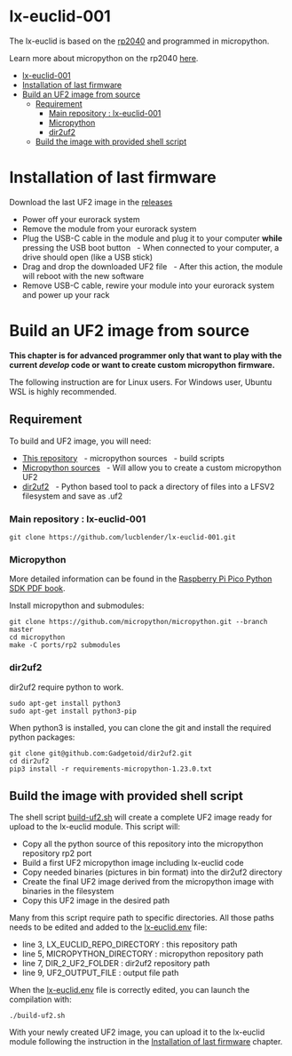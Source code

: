 
# lx-euclid-001

The lx-euclid is based on the [rp2040](https://www.raspberrypi.com/products/rp2040/) and programmed in micropython.

Learn more about micropython on the rp2040 [here](https://www.raspberrypi.com/documentation/microcontrollers/micropython.html).

- [lx-euclid-001](#lx-euclid-001)
- [Installation of last firmware](#installation-of-last-firmware)
- [Build an UF2 image from source](#build-an-uf2-image-from-source)
  - [Requirement](#requirement)
    - [Main repository : lx-euclid-001](#main-repository--lx-euclid-001)
    - [Micropython](#micropython)
    - [dir2uf2](#dir2uf2)
  - [Build the image with provided shell script](#build-the-image-with-provided-shell-script)

# Installation of last firmware

Download the last UF2 image in the [releases](https://github.com/lucblender/lx-euclid-001/releases/)

- Power off your eurorack system
- Remove the module from your eurorack system
- Plug the USB-C cable in the module and plug it to your computer **while** pressing the USB boot button
  - When connected to your computer, a drive should open (like a USB stick)
- Drag and drop the downloaded UF2 file
  - After this action, the module will reboot with the new software
- Remove USB-C cable, rewire your module into your eurorack system and power up your rack

# Build an UF2 image from source

**This chapter is for advanced programmer only that want to play with the current *develop* code or want to create custom micropython firmware.**

The following instruction are for Linux users. For Windows user, Ubuntu WSL is highly recommended.

## Requirement

To build and UF2 image, you will need:

- [This repository](#main-repository--lx-euclid-001)
  - micropython sources
  - build scripts
- [Micropython sources](#micropython)
  - Will allow you to create a custom micropython UF2
- [dir2uf2](#dir2uf2)
  - Python based tool to pack a directory of files into a LFSV2 filesystem and save as .uf2

### Main repository : lx-euclid-001

```git clone https://github.com/lucblender/lx-euclid-001.git```

### Micropython

More detailed information can be found in the [Raspberry Pi Pico Python SDK PDF book](https://datasheets.raspberrypi.com/pico/raspberry-pi-pico-python-sdk.pdf).

Install micropython and submodules:

``` shell
git clone https://github.com/micropython/micropython.git --branch master
cd micropython
make -C ports/rp2 submodules

```

### dir2uf2

dir2uf2 require python to work.

``` shell
sudo apt-get install python3
sudo apt-get install python3-pip
```

When python3 is installed, you can clone the git and install the required python packages:

``` shell
git clone git@github.com:Gadgetoid/dir2uf2.git
cd dir2uf2
pip3 install -r requirements-micropython-1.23.0.txt
```

## Build the image with provided shell script

The shell script [build-uf2.sh](/shell%20scripts/build-uf2.sh) will create a complete UF2 image ready for upload to the lx-euclid module. This script will:

- Copy all the python source of this repository into the micropython repository rp2 port
- Build a first UF2 micropython image including lx-euclid code
- Copy needed binaries (pictures in bin format) into the dir2uf2 directory
- Create the final UF2 image derived from the micropython image with binaries in the filesystem
- Copy this UF2 image in the desired path

Many from this script require path to specific directories. All those paths needs to be edited and added to the [lx-euclid.env](/shell%20scripts/lx-euclid.env) file:

- line 3, LX_EUCLID_REPO_DIRECTORY : this repository path
- line 5, MICROPYTHON_DIRECTORY : micropython repository path
- line 7, DIR_2_UF2_FOLDER : dir2uf2 repository path
- line 9, UF2_OUTPUT_FILE : output file path

When the [lx-euclid.env](/shell%20scripts/lx-euclid.env) file is correctly edited, you can launch the compilation with:

```shell
./build-uf2.sh
```

With your newly created UF2 image, you can upload it to the lx-euclid module following the instruction in the [Installation of last firmware](#installation-of-last-firmware) chapter.
